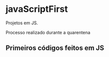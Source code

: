 # javaScriptFirst

Projetos em JS.    
       
Processo realizado durante a quarentena           
       
## Primeiros códigos feitos em JS     
<br>       
     
  
    
 
